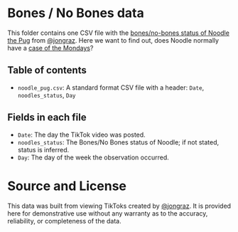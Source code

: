 # Bones / No Bones data

This folder contains one CSV file with the [bones/no-bones status of Noodle the Pug](https://www.tiktok.com/@jongraz/video/7022251358833118469?refer=embed&is_copy_url=1&is_from_webapp=v1) from [@jongraz](https://www.tiktok.com/@jongraz?refer=embed).
Here we want to find out, does Noodle normally have a [case of the Mondays](https://www.youtube.com/watch?v=2AB9zPfXqQQ)?

## Table of contents

- `noodle_pug.csv`: A standard format CSV file with a header: `Date`, `noodles_status`, `Day`

## Fields in each file

- `Date`: The day the TikTok video was posted.
- `noodles_status`: The Bones/No Bones status of Noodle; if not stated, status is inferred.
- `Day`: The day of the week the observation occurred.


# Source and License

This data was built from viewing TikToks created by [@jongraz](https://www.tiktok.com/@jongraz?refer=embed).  It is provided here for demonstrative use without any warranty as to the accuracy, reliability, or completeness of the data.
